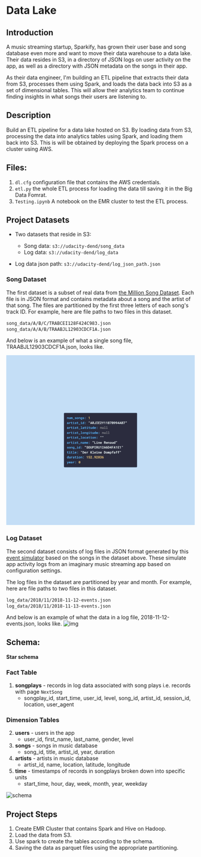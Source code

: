 # Data Lake
## Introduction
A music streaming startup, Sparkify, has grown their user base and song database even more and want to move their data warehouse to a data lake. Their data resides in S3, in a directory of JSON logs on user activity on the app, as well as a directory with JSON metadata on the songs in their app.

As their data engineer, I'm building an ETL pipeline that extracts their data from S3, processes them using Spark, and loads the data back into S3 as a set of dimensional tables. This will allow their analytics team to continue finding insights in what songs their users are listening to.

## Description
Build an ETL pipeline for a data lake hosted on S3. By loading data from S3, processing the data into analytics tables using Spark, and loading them back into S3. This is will be obtained by deploying the Spark process on a cluster using AWS.



## Files:
1. `dl.cfg` configuration file that contains the AWS credentials.
2. `etl.py` the whole ETL process for loading the data till saving it in the Big Data Fomrat.
3. `Testing.ipynb` A notebook on the EMR cluster to test the ETL process. 


## Project Datasets
- Two datasets that reside in S3:
    - Song data: ``s3://udacity-dend/song_data``        
    - Log data: ``s3://udacity-dend/log_data``

- Log data json path: ``s3://udacity-dend/log_json_path.json``

### Song Dataset
The first dataset is a subset of real data from  [the Million Song Dataset](http://millionsongdataset.com/). Each file is in JSON format and contains metadata about a song and the artist of that song. The files are partitioned by the first three letters of each song's track ID. For example, here are file paths to two files in this dataset.
```
song_data/A/B/C/TRABCEI128F424C983.json
song_data/A/A/B/TRAABJL12903CDCF1A.json
```
And below is an example of what a single song file, TRAABJL12903CDCF1A.json, looks like.

![img](/images/song.png)


### Log Dataset
The second dataset consists of log files in JSON format generated by this [event simulator](https://github.com/Interana/eventsim) based on the songs in the dataset above. These simulate app activity logs from an imaginary music streaming app based on configuration settings.

The log files in the dataset are partitioned by year and month. For example, here are file paths to two files in this dataset.
```
log_data/2018/11/2018-11-12-events.json
log_data/2018/11/2018-11-13-events.json
```

And below is an example of what the data in a log file, 2018-11-12-events.json, looks like.
![img](https://video.udacity-data.com/topher/2019/February/5c6c3ce5_log-data/log-data.png)



## Schema:
**Star schema**
### Fact Table
1. **songplays** - records in log data associated with song plays i.e. records with page `NextSong`
   - songplay_id, start_time, user_id, level, song_id, artist_id, session_id, location, user_agent
### Dimension Tables
2. **users** - users in the app
   - user_id, first_name, last_name, gender, level
3. **songs** - songs in music database
   - song_id, title, artist_id, year, duration
4. **artists** - artists in music database
   - artist_id, name, location, latitude, longitude
5. **time** - timestamps of records in songplays broken down into specific units
   - start_time, hour, day, week, month, year, weekday

![schema](/images/songs_schema.png)

## Project Steps
1. Create EMR Cluster that contains Spark and Hive on Hadoop.
2. Load the data from S3.
3. Use spark to create the tables according to the schema.
4. Saving the data as parquet files using the appropriate partitioning.
